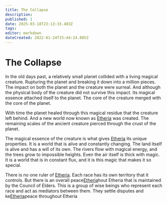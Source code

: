 ```yaml
---
title: The Collapse
description: 
published: 1
date: 2025-03-18T23:13:33.483Z
tags: 
editor: markdown
dateCreated: 2022-01-24T15:44:24.005Z
---
```


# The Collapse

In the old days past, a relatively small planet collided with a living magical creature. Rupturing the planet and breaking it down into a million pieces. The impact on both the planet and the creature were surreal. And although the physical body of the creature did not survive this impact. Its magical essence attached itself to the planet. The core of the creature merged with the core of the planet. 

With time the planet healed through this magical residue that the creature left behind. And a new world now known as [Etheria](/etheria) was created. The remaining scales of the ancient creature pierced through the crust of the planet.

The magical essence of the creature is what gives [Etheria](/etheria) its unique properties. It is a world that is alive and constantly changing. The land itself is alive and has a will of its own. The rivers flow with magical energy, and the trees grow to impossible heights. Even the air itself is thick with magic. It is a world that is in constant flux, and it is this magic that makes it so special.

There is no one ruler of [Etheria](/etheria). Each race has its own territory that it controls. But there is an overall peace[Etheria](/etheria)hout Etheria that is maintained by the Council of Elders. This is a group of wise beings who represent each race and act as mediators between them. They settle disputes and ke[Etheria](/etheria)peace throughout Etheria
